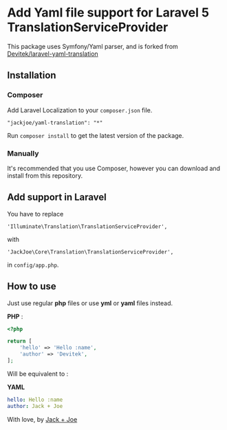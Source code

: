 # Add Yaml file support for Laravel 5 TranslationServiceProvider

This package uses Symfony/Yaml parser, and is forked from [Devitek/laravel-yaml-translation](https://github.com/Devitek/laravel-yaml-translation)

## Installation

### Composer

Add Laravel Localization to your `composer.json` file.

    "jackjoe/yaml-translation": "*"

Run `composer install` to get the latest version of the package.

### Manually

It's recommended that you use Composer, however you can download and install from this repository.

## Add support in Laravel

You have to replace

`'Illuminate\Translation\TranslationServiceProvider',`

with

`'JackJoe\Core\Translation\TranslationServiceProvider',`

in `config/app.php`.

## How to use

Just use regular **php** files or use **yml** or **yaml** files instead.

**PHP** :

```php
<?php

return [
	'hello' => 'Hello :name',
    'author' => 'Devitek',
];
```

Will be equivalent to :

**YAML**

```yaml
hello: Hello :name
author: Jack + Joe
```

With love, by [Jack + Joe](https://jackjoe.be?utm_source=github&utm_campaign=yml)
